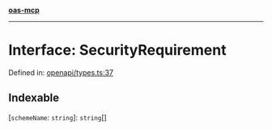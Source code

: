 [**oas-mcp**](../README.md)

***

# Interface: SecurityRequirement

Defined in: [openapi/types.ts:37](https://github.com/elwizard33/oas-mcp/blob/7cf9d567cc88511dc791c0b4404a83049800ec70/src/openapi/types.ts#L37)

## Indexable

\[`schemeName`: `string`\]: `string`[]
